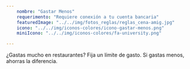 ```yaml
---
    nombre: "Gastar Menos"
    requerimento: "Requiere conexión a tu cuenta bancaria"
    featuredImage: "../../img/fotos_reglas/reglas_cena-amig.jpg"
    icono: "../../img/iconos-colores/icono-gastar-menos.png"
    miniIcono: "../../img/iconos-colores/fa-university.png"

---
```


¿Gastas mucho en restaurantes? Fija un límite de gasto. Si gastas menos, ahorras la diferencia.